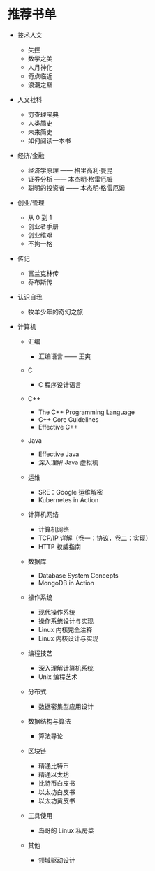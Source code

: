 # 推荐书单

-   技术人文

    -   失控
    -   数学之美
    -   人月神化
    -   奇点临近
    -   浪潮之巅

-   人文社科

    -   穷查理宝典
    -   人类简史
    -   未来简史
    -   如何阅读一本书

-   经济/金融

    -   经济学原理 —— 格里高利·曼昆
    -   证券分析 —— 本杰明·格雷厄姆
    -   聪明的投资者 —— 本杰明·格雷厄姆

-   创业/管理

    -   从 0 到 1
    -   创业者手册
    -   创业维艰
    -   不拘一格

-   传记

    -   富兰克林传
    -   乔布斯传

-   认识自我

    -   牧羊少年的奇幻之旅

-   计算机

    -   汇编

        -   汇编语言 —— 王爽

    -   C

        -   C 程序设计语言

    -   C++

        -   The C++ Programming Language
        -   C++ Core Guidelines
        -   Effective C++

    -   Java

        -   Effective Java
        -   深入理解 Java 虚拟机

    -   运维

        -   SRE：Google 运维解密
        -   Kubernetes in Action

    -   计算机网络

        -   计算机网络
        -   TCP/IP 详解（卷一：协议，卷二：实现）
        -   HTTP 权威指南

    -   数据库

        -   Database System Concepts
        -   MongoDB in Action

    -   操作系统

        -   现代操作系统
        -   操作系统设计与实现
        -   Linux 内核完全注释
        -   Linux 内核设计与实现

    -   编程技艺

        -   深入理解计算机系统
        -   Unix 编程艺术

    -   分布式

        -   数据密集型应用设计

    -   数据结构与算法

        -   算法导论

    -   区块链

        -   精通比特币
        -   精通以太坊
        -   比特币白皮书
        -   以太坊白皮书
        -   以太坊黄皮书

    -   工具使用

        -   鸟哥的 Linux 私房菜

    -   其他

        -   领域驱动设计
